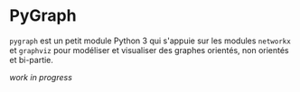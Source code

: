 # PyGraph

`pygraph` est un petit module Python 3 qui s'appuie sur les modules `networkx` et `graphviz` pour modéliser et visualiser des graphes orientés, non orientés et bi-partie.

_work in progress_